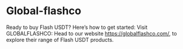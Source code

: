 # Global-flashco
Ready to buy Flash USDT? Here’s how to get started:  Visit GLOBALFLASHCO: Head to our website  https://globalflashco.com/, to explore their range of Flash USDT products.
